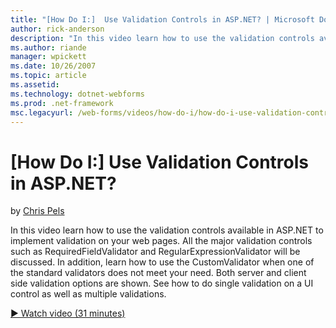 ```yaml
---
title: "[How Do I:]  Use Validation Controls in ASP.NET? | Microsoft Docs"
author: rick-anderson
description: "In this video learn how to use the validation controls available in ASP.NET to implement validation on your web pages. All the major validation controls such..."
ms.author: riande
manager: wpickett
ms.date: 10/26/2007
ms.topic: article
ms.assetid: 
ms.technology: dotnet-webforms
ms.prod: .net-framework
msc.legacyurl: /web-forms/videos/how-do-i/how-do-i-use-validation-controls-in-aspnet
---
```

[How Do I:]  Use Validation Controls in ASP.NET?
====================
by [Chris Pels](https://twitter.com/chrispels)

In this video learn how to use the validation controls available in ASP.NET to implement validation on your web pages. All the major validation controls such as RequiredFieldValidator and RegularExpressionValidator will be discussed. In addition, learn how to use the CustomValidator when one of the standard validators does not meet your need. Both server and client side validation options are shown. See how to do single validation on a UI control as well as multiple validations.

[&#9654; Watch video (31 minutes)](https://channel9.msdn.com/Blogs/ASP-NET-Site-Videos/how-do-i-use-validation-controls-in-aspnet)
